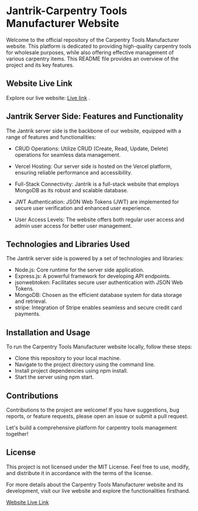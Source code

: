 # Jantrik-Carpentry Tools Manufacturer Website

Welcome to the official repository of the Carpentry Tools Manufacturer website. This platform is dedicated to providing high-quality carpentry tools for wholesale purposes, while also offering effective management of various carpentry items. This README file provides an overview of the project and its key features.

## Website Live Link

Explore our live website: [Live link](https://jantrik-45dcd.web.app/)
.


## Jantrik Server Side: Features and Functionality

The Jantrik server side is the backbone of our website, equipped with a range of features and functionalities:

* CRUD Operations: Utilize CRUD (Create, Read, Update, Delete) operations for seamless data management.

* Vercel Hosting: Our server side is hosted on the Vercel platform, ensuring reliable performance and accessibility.

* Full-Stack Connectivity: Jantrik is a full-stack website that employs MongoDB as its robust and scalable database.

* JWT Authentication: JSON Web Tokens (JWT) are implemented for secure user verification and enhanced user experience.

* User Access Levels: The website offers both regular user access and admin user access for better user management.



## Technologies and Libraries Used
The Jantrik server side is powered by a set of technologies and libraries:

* Node.js: Core runtime for the server side application.
* Express.js: A powerful framework for developing API endpoints.
* jsonwebtoken: Facilitates secure user authentication with JSON Web Tokens.
* MongoDB: Chosen as the efficient database system for data storage and retrieval.
* stripe: Integration of Stripe enables seamless and secure credit card payments.



## Installation and Usage
To run the Carpentry Tools Manufacturer website locally, follow these steps:

* Clone this repository to your local machine.
* Navigate to the project directory using the command line.
* Install project dependencies using npm install.
* Start the server using npm start.


## Contributions
Contributions to the project are welcome! If you have suggestions, bug reports, or feature requests, please open an issue or submit a pull request.

Let's build a comprehensive platform for carpentry tools management together!

## License
This project is not licensed under the MIT License. Feel free to use, modify, and distribute it in accordance with the terms of the license.

For more details about the Carpentry Tools Manufacturer website and its development, visit our live website and explore the functionalities firsthand.

  [Website Live Link](https://jantrik-45dcd.web.app/)
